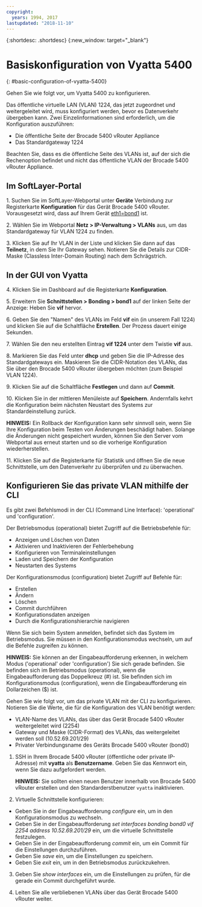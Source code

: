```yaml
---
copyright:
  years: 1994, 2017
lastupdated: "2018-11-10"
---
```


{:shortdesc: .shortdesc}
{:new_window: target="_blank"}

# Basiskonfiguration von Vyatta 5400
{: #basic-configuration-of-vyatta-5400}

Gehen Sie wie folgt vor, um Vyatta 5400 zu konfigurieren.

Das öffentliche virtuelle LAN (VLAN) 1224, das jetzt zugeordnet und weitergeleitet wird, muss konfiguriert werden, bevor es Datenverkehr übergeben kann. Zwei Einzelinformationen sind erforderlich, um die Konfiguration auszuführen:

  * Die öffentliche Seite der Brocade 5400 vRouter Appliance
  * Das Standardgateway 1224

Beachten Sie, dass es die öffentliche Seite des VLANs ist, auf der sich die Rechenoption befindet und nicht das öffentliche VLAN der Brocade 5400 vRouter Appliance.

## Im SoftLayer-Portal

1\. Suchen Sie im SoftLayer-Webportal unter **Geräte** Verbindung zur Registerkarte **Konfiguration** für das Gerät Brocade 5400 vRouter. Vorausgesetzt wird, dass auf Ihrem Gerät <span style="text-decoration: underline">eth1=bond1</span> ist.

2\. Wählen Sie im Webportal **Netz > IP-Verwaltung > VLANs** aus, um das Standardgateway für VLAN 1224 zu finden.

3\. Klicken Sie auf Ihr VLAN in der Liste und klicken Sie dann auf das **Teilnetz**, in dem Sie Ihr Gateway sehen. Notieren Sie die Details zur CIDR-Maske (Classless Inter-Domain Routing) nach dem Schrägstrich. 

## In der GUI von Vyatta

4\. Klicken Sie im Dashboard auf die Registerkarte **Konfiguration**.

5\. Erweitern Sie **Schnittstellen > Bonding > bond1** auf der linken Seite der Anzeige: Heben Sie **vif** hervor.

6\. Geben Sie den "Namen" des VLANs im Feld **vif** ein (in unserem Fall 1224) und klicken Sie auf die Schaltfläche **Erstellen**. Der Prozess dauert einige Sekunden.

7\. Wählen Sie den neu erstellten Eintrag **vif 1224** unter dem Twistie **vif** aus.

8\. Markieren Sie das Feld unter **dhcp** und geben Sie die IP-Adresse des Standardgateways ein. Maskieren Sie die CIDR-Notation des VLANs, das Sie über den Brocade 5400 vRouter übergeben möchten (zum Beispiel VLAN 1224).

9\. Klicken Sie auf die Schaltfläche **Festlegen** und dann auf **Commit**.

10\. Klicken Sie in der mittleren Menüleiste auf **Speichern**. Andernfalls kehrt die Konfiguration beim nächsten Neustart des Systems zur Standardeinstellung zurück.

**HINWEIS:** Ein Rollback der Konfiguration kann sehr sinnvoll sein, wenn Sie Ihre Konfiguration beim Testen von Änderungen beschädigt haben. Solange die Änderungen nicht gespeichert wurden, können Sie den Server vom Webportal aus erneut starten und so die vorherige Konfiguration wiederherstellen.

11\. Klicken Sie auf die Registerkarte für Statistik und öffnen Sie die neue Schnittstelle,  um den Datenverkehr zu überprüfen und zu überwachen.

## Konfigurieren Sie das private VLAN mithilfe der CLI

Es gibt zwei Befehlsmodi in der CLI (Command Line Interface): 'operational' und 'configuration'. 

Der Betriebsmodus (operational) bietet Zugriff auf die Betriebsbefehle für:

  * Anzeigen und Löschen von Daten
  * Aktivieren und Inaktivieren der Fehlerbehebung
  * Konfigurieren von Terminaleinstellungen
  * Laden und Speichern der Konfiguration
  * Neustarten des Systems

Der Konfigurationsmodus (configuration) bietet Zugriff auf Befehle für:

  * Erstellen
  * Ändern
  * Löschen
  * Commit durchführen
  * Konfigurationsdaten anzeigen
  * Durch die Konfigurationshierarchie navigieren

Wenn Sie sich beim System anmelden, befindet sich das System im Betriebsmodus. Sie müssen in den Konfigurationsmodus wechseln, um auf die Befehle zugreifen zu können.

**HINWEIS:** Sie können an der Eingabeaufforderung erkennen, in welchem Modus ('operational' oder 'configuration') Sie sich gerade befinden. Sie befinden sich im Betriebsmodus (operational), wenn die Eingabeaufforderung das Doppelkreuz (#) ist. Sie befinden sich im Konfigurationsmodus (configuration), wenn die Eingabeaufforderung ein Dollarzeichen ($) ist.

Gehen Sie wie folgt vor, um das private VLAN mit der CLI zu konfigurieren. Notieren Sie die Werte, die für die Konfiguration des VLAN benötigt werden:

  * VLAN-Name des VLANs, das über das Gerät Brocade 5400 vRouter weitergeleitet wird (2254)
  * Gateway und Maske (CIDR-Format) des VLANs, das weitergeleitet werden soll (10.52.69.201/29)
  * Privater Verbindungsname des Geräts Brocade 5400 vRouter (bond0)

1. SSH in Ihrem Brocade 5400 vRouter (öffentliche oder private IP-Adresse) mit **vyatta** als **Benutzername**. Geben Sie das Kennwort ein, wenn Sie dazu aufgefordert werden.

   **HINWEIS:** Sie sollten einen neuen Benutzer innerhalb von Brocade 5400 vRouter erstellen und den Standarderstbenutzer `vyatta` inaktivieren.

2. Virtuelle Schnittstelle konfigurieren:

  * Geben Sie in der Eingabeaufforderung *configure* ein, um in den Konfigurationsmodus zu wechseln.
  * Geben Sie in der Eingabeaufforderung *set interfaces bonding bond0 vif 2254 address 10.52.69.201/29* ein, um die virtuelle Schnittstelle festzulegen.
  * Geben Sie in der Eingabeaufforderung *commit* ein, um ein Commit für die Einstellungen durchzuführen.
  * Geben Sie *save* ein, um die Einstellungen zu speichern.
  * Geben Sie *exit* ein, um in den Betriebsmodus zurückzukehren.

3. Geben Sie *show interfaces* ein, um die Einstellungen zu prüfen, für die gerade ein Commit durchgeführt wurde.

4. Leiten Sie alle verbliebenen VLANs über das Gerät Brocade 5400 vRouter weiter.
